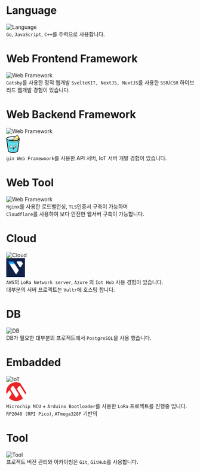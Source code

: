 # Language
![Language](https://skillicons.dev/icons?i=go,c,cpp,cs,java,kotlin,js,css,html,py,md)  
`Go`, `JavaScript`, `C++`를 주력으로 사용합니다.

# Web Frontend Framework
![Web Framework](https://skillicons.dev/icons?i=react,gatsby,vue,svelte,bootstrap,tailwind,next,nuxt)  
`Gatsby`를 사용한 정적 웹개발 `SvelteKIT, NextJS, NuxtJS`를 사용한 `SSR`/`CSR` 하이브리드 웹개발 경험이 있습니다.

# Web Backend Framework
![Web Framework](https://skillicons.dev/icons?i=ktor,flask,express,nodejs,spring,nest)  
<a href="https://github.com/gin-gonic/gin"><img src="https://raw.githubusercontent.com/gin-gonic/logo/master/color.png" height=50></a>  
`gin Web Framewoork`를 사용한 API 서버, IoT 서버 개발 경험이 있습니다.

# Web Tool
![Web Framework](https://skillicons.dev/icons?i=nginx,cloudflare)  
`Nginx`를 사용한 로드밸런싱, `TLS`인증서 구축이 가능하며  
`Cloudflare`를 사용하여 보다 안전한 웹서버 구측이 가능합니다.

# Cloud
![Cloud](https://skillicons.dev/icons?i=aws,azure,gcp)  
<a href="https://www.vultr.com/"><img src="logo/vultr.svg" height=50></a>  
`AWS`의 `LoRa Network server`, `Azure` 의 `Iot Hub` 사용 경험이 있습니다.  
대부분의 서버 프로젝트는 `Vultr`에 호스팅 합니다.

# DB
![DB](https://skillicons.dev/icons?i=postgres,sqlite)  
DB가 필요한 대부분의 프로젝트에서 `PostgreSQL`을 사용 했습니다.

# Embadded
![IoT](https://skillicons.dev/icons?i=arduino,raspberrypi,linux)  
<a href="https://www.microchip.com/"><img src="logo/MCHP.svg" height=50></a>  
`Microchip MCU` + `Arduino Bootloader`를 사용한 `LoRa` 프로젝트를 진행중 입니다.  
`RP2040 (RPI Pico)`, `ATmega328P` 기반의 

# Tool
![Tool](https://skillicons.dev/icons?i=linux,git,github,docker,cmake,idea,vscode,gradle,maven,bash)  
프로젝트 버전 관리와 아카이빙은 `Git`, `GitHub`를 사용합니다.  
